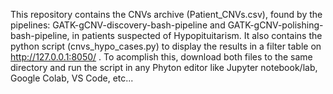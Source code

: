 This repository contains the CNVs archive (Patient_CNVs.csv), found by the pipelines: GATK-gCNV-discovery-bash-pipeline and GATK-gCNV-polishing-bash-pipeline, in patients suspected of Hypopituitarism. It also contains the python script (cnvs_hypo_cases.py) to display the results in a filter table on http://127.0.0.1:8050/ .
To acomplish this, download both files to the same directory and run the script in any Phyton editor like Jupyter notebook/lab, Google Colab, VS Code, etc...
